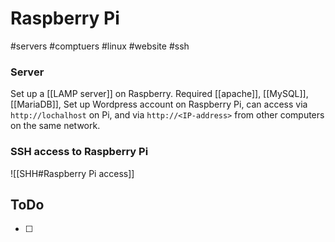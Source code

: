 # Raspberry Pi
#servers #comptuers #linux #website #ssh 

### Server
Set up a [[LAMP server]] on Raspberry. 
Required [[apache]], [[MySQL]], [[MariaDB]], 
Set up Wordpress account on Raspberry Pi, can access via ` http://lochalhost` on Pi, and via `http://<IP-address>` from other computers on the same network.

### SSH access to Raspberry Pi
![[SHH#Raspberry Pi access]]

## ToDo
- [ ] 